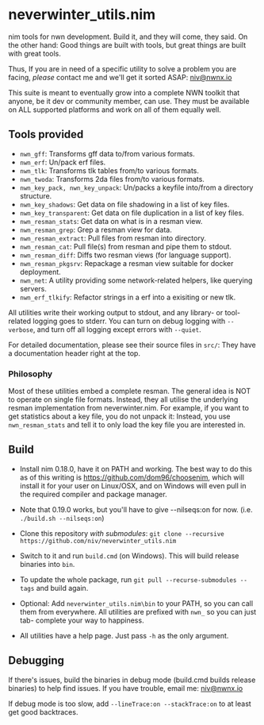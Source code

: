 # neverwinter_utils.nim

nim tools for nwn development.  Build it, and they will come, they said.
On the other hand:  Good things are built with tools, but great things are built
with great tools.

Thus, If you are in need of a specific utility to solve a problem you are facing,
*please* contact me and we'll get it sorted ASAP: niv@nwnx.io

This suite is meant to eventually grow into a complete NWN toolkit that anyone,
be it dev or community member, can use.  They must be available on ALL supported
platforms and work on all of them equally well.

## Tools provided

* `nwn_gff`: Transforms gff data to/from various formats.
* `nwn_erf`: Un/pack erf files.
* `nwn_tlk`: Transforms tlk tables from/to various formats.
* `nwn_twoda`: Transforms 2da files from/to various formats.
* `nwn_key_pack, nwn_key_unpack`: Un/packs a keyfile into/from a directory structure.
* `nwn_key_shadows`: Get data on file shadowing in a list of key files.
* `nwn_key_transparent`: Get data on file duplication in a list of key files.
* `nwn_resman_stats`: Get data on what is in a resman view.
* `nwn_resman_grep`: Grep a resman view for data.
* `nwn_resman_extract`: Pull files from resman into directory.
* `nwn_resman_cat`: Pull file(s) from resman and pipe them to stdout.
* `nwn_resman_diff`: Diffs two resman views (for language support).
* `nwn_resman_pkgsrv`: Repackage a resman view suitable for docker deployment.
* `nwn_net`: A utility providing some network-related helpers, like querying servers.
* `nwn_erf_tlkify`: Refactor strings in a erf into a exisiting or new tlk.

All utilities write their working output to stdout, and any library- or tool-
related logging goes to stderr.  You can turn on debug logging with `--verbose`,
and turn off all logging except errors with `--quiet`.

For detailed documentation, please see their source files in `src/`: They have
a documentation header right at the top.

### Philosophy

Most of these  utilities embed a complete resman.  The general idea is NOT to
operate on single file formats.  Instead, they all utilise the underlying resman
implementation from neverwinter.nim.  For example, if you want to get statistics
about a key file, you do not unpack it:  Instead, you use `nwn_resman_stats` and
tell it to only load the key file you are interested in.

## Build

* Install nim 0.18.0, have it on PATH and working. The best way to do this
  as of this writing is https://github.com/dom96/choosenim, which will install it
  for your user on Linux/OSX, and on Windows will even pull in the required compiler
  and package manager.

* Note that 0.19.0 works, but you'll have to give --nilseqs:on for now.
  (i.e. `./build.sh --nilseqs:on`)

* Clone this repository *with submodules*:
  `git clone --recursive https://github.com/niv/neverwinter_utils.nim`

* Switch to it and run `build.cmd` (on Windows). This will build release binaries
  into `bin`.

* To update the whole package, run `git pull --recurse-submodules --tags` and
  build again.

* Optional: Add `neverwinter_utils.nim\bin` to your PATH, so you can call them
  from everywhere.  All utilities are prefixed with `nwn_` so you can just tab-
  complete your way to happiness.

* All utilities have a help page. Just pass `-h` as the only argument.

## Debugging

If there's issues, build the binaries in debug mode (build.cmd builds release
binaries) to help find issues.  If you have trouble, email me: niv@nwnx.io

If debug mode is too slow, add `--lineTrace:on --stackTrace:on` to at least
get good backtraces.

